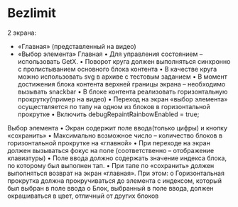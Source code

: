# Bezlimit

2 экрана:
- «Главная» (представленный на видео)
- «Выбор элемента»
Главная
•	Для управления состоянием – использовать GetX. 
•	Поворот круга должен выполняться синхронно с пролистыванием основного блока контента
•	В качестве круга можно использовать svg в архиве с тестовым заданием
•	В момент достижения блока контента верхней границы экрана – необходимо вызывать snackbar
•	В блоке контента реализовать горизонтальную прокрутку(пример на видео)
•	Переход на экран «выбор элемента» осуществляется по тапу на одном из блоков в горизонтальной прокрутке
•	Включить debugRepaintRainbowEnabled = true;

Выбор элемента
•	Экран содержит поле ввода(только цифры) и кнопку «сохранить»
•	Максимально возможное число – количество блоков в горизонтальной прокрутке на «главной»
•	При переходе на экран должен вызываться фокус на поле (соответственно – отображение клавиатуры)
•	Поле ввода должно содержать значение индекса блока, по которому был выполнен тап.
•	При тапе по «сохранить» должен выполняться возврат на экран «главная». При этом:
o	Горизонтальная прокрутка должна прокручиваться до элемента с индексом, который был выбран в поле ввода
o	Блок, выбранный в поле ввода, должен окрашиваться в цвет, отличный от других блоков

